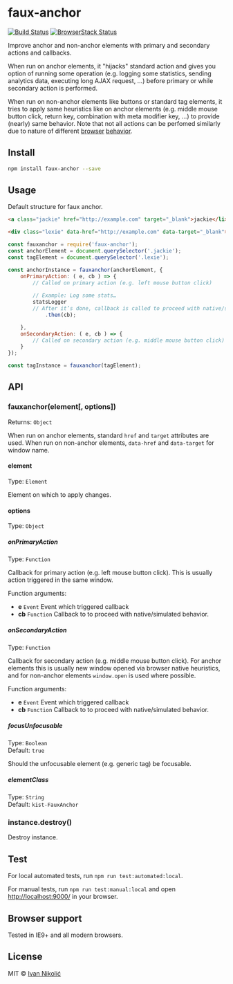 # faux-anchor

[![Build Status][ci-img]][ci] [![BrowserStack Status][browserstack-img]][browserstack]

Improve anchor and non-anchor elements with primary and secondary actions and callbacks.

When run on anchor elements, it "hijacks" standard action and gives you option of running some operation (e.g. logging some statistics, sending analytics data, executing long AJAX request, …) before primary or while secondary action is performed.

When run on non-anchor elements like buttons or standard tag elements, it tries to apply same heuristics like on anchor elements (e.g. middle mouse button click, return key, combination with meta modifier key, …) to provide (nearly) same behavior. Note that not all actions can be perfomed similarly due to nature of different [browser][caveat-1] [behavior][caveat-2].

## Install

```sh
npm install faux-anchor --save
```

## Usage

Default structure for faux anchor.

```html
<a class="jackie" href="http://example.com" target="_blank">jackie</li>

<div class="lexie" data-href="http://example.com" data-target="_blank">lexie</div>
```

```js
const fauxanchor = require('faux-anchor');
const anchorElement = document.querySelector('.jackie');
const tagElement = document.querySelector('.lexie');

const anchorInstance = fauxanchor(anchorElement, {
	onPrimaryAction: ( e, cb ) => {
		// Called on primary action (e.g. left mouse button click)
		
		// Example: Log some stats…
		statsLogger
		// After it’s done, callback is called to proceed with native/simulated behavior
			.then(cb);

	},
	onSecondaryAction: ( e, cb ) => {
		// Called on secondary action (e.g. middle mouse button click)
	}
});

const tagInstance = fauxanchor(tagElement);
```

## API

### fauxanchor(element[, options])

Returns: `Object`

When run on anchor elements, standard `href` and `target` attributes are used. When run on non-anchor elements, `data-href` and `data-target` for window name.

#### element

Type: `Element`

Element on which to apply changes.

#### options

Type: `Object`

##### onPrimaryAction

Type: `Function`

Callback for primary action (e.g. left mouse button click). This is usually action triggered in the same window.

Function arguments:

* **e** `Event` Event which triggered callback
* **cb** `Function` Callback to to proceed with native/simulated behavior.

##### onSecondaryAction

Type: `Function`

Callback for secondary action (e.g. middle mouse button click). For anchor elements this is usually new window opened via browser native heuristics, and for non-anchor elements `window.open` is used where possible.

Function arguments:

* **e** `Event` Event which triggered callback
* **cb** `Function` Callback to to proceed with native/simulated behavior.

##### focusUnfocusable

Type: `Boolean`  
Default: `true`

Should the unfocusable element (e.g. generic tag) be focusable.

##### elementClass

Type: `String`  
Default: `kist-FauxAnchor`

### instance.destroy()

Destroy instance.

## Test

For local automated tests, run `npm run test:automated:local`.

For manual tests, run `npm run test:manual:local` and open <http://localhost:9000/> in your browser.

## Browser support

Tested in IE9+ and all modern browsers.

## License

MIT © [Ivan Nikolić](http://ivannikolic.com)

[ci]: https://travis-ci.org/niksy/faux-anchor
[ci-img]: https://travis-ci.org/niksy/faux-anchor.svg?branch=master
[browserstack]: https://www.browserstack.com/
[browserstack-img]: https://www.browserstack.com/automate/badge.svg?badge_key=Nk52TFM4VlNzVXZZNVN4cjBYQ0Q2UlVaMm11a0hjbDdsVkt4a0E1RkpVdz0tLTgrVXIrSmpoeUhiSGtHSmFGa1BCTUE9PQ==--ba8dced5c271a7d8a4fa1e1e396b5e24eed9005d
[caveat-1]: http://stackoverflow.com/questions/15210634/popup-windows-being-blocked-if-opened-through-mousedown-event
[caveat-2]: http://stackoverflow.com/questions/22151676/how-to-prevent-a-keypress-event-firing-a-click-event-when-focus-is-on-a-butt
